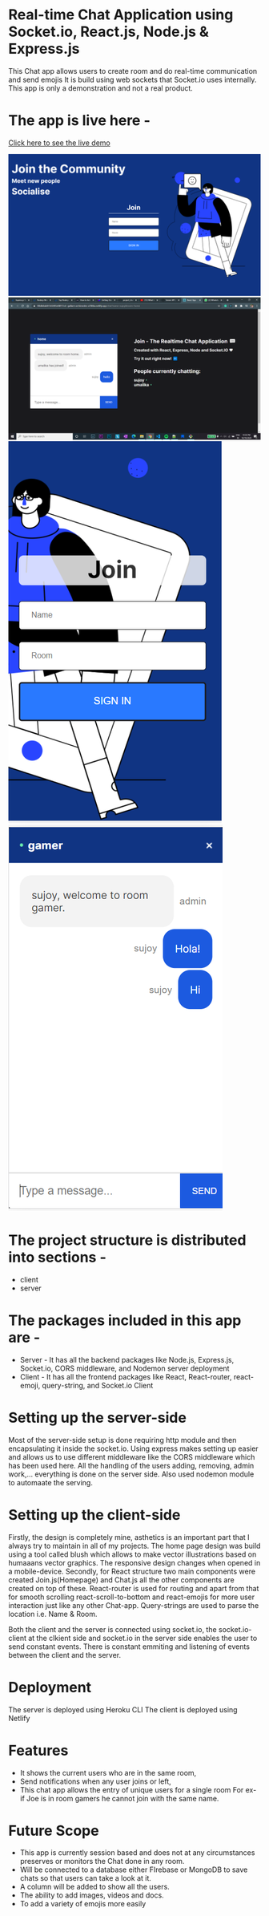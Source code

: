 # Real-time Chat Application using Socket.io, React.js, Node.js & Express.js
This Chat app allows users to create room and do real-time communication and send emojis 
It is build using web sockets that Socket.io uses internally. This app is only a demonstration and not a real product.

# The app is live here - 
[Click here to see the live demo](https://5f8db8ab81543495e98f17cd--gallant-archimedes-a7086a.netlify.app)

<img src="./home-page.png" alt="the screenshot of the app large screen"/>
<img src="./chat-page.png" alt="the screenshot of the app large screen"/>
<img src="./home-page-mobile.png" alt="the screenshot of the app large screen"/> <img src="./chat-page-mobile.png" alt="the screenshot of the app large screen"/>

# The project structure is distributed into sections - 
* client 
* server
# The packages included in this app are - 
* Server - It has all the backend packages like  Node.js, Express.js, Socket.io, CORS middleware, and Nodemon server deployment
* Client - It has all the frontend packages like React, React-router, react-emoji, query-string, and Socket.io Client 

# Setting up the server-side
Most of the server-side setup is done requiring http module and then encapsulating it inside the socket.io. Using express makes setting up easier and allows us to use different middleware like the CORS middleware which has been used here.
All the handling of the users adding, removing, admin work,... everything is done on the server side. Also used nodemon module to automaate the serving.

# Setting up the client-side 
Firstly, the design is completely mine, asthetics is an important part that I always try to maintain in all of my projects.
The home page design was build using a tool called blush which allows to make vector illustrations based on humaaans vector graphics.
The responsive design changes when opened in a mobile-device.
Secondly, for React structure two main components were created Join.js(Homepage) and Chat.js all the other components are created on top of these.
React-router is used for routing and apart from that for smooth scrolling react-scroll-to-bottom and react-emojis for more user interaction just like any other Chat-app.
Query-strings are used to parse the location i.e. Name & Room. 

Both the client and the server is connected using socket.io, the socket.io-client at the clkient side and socket.io in the server side enables the user to send constant events. There is constant emmiting and listening of events between the client and the server.

# Deployment
The server is deployed using Heroku CLI
The client is deployed using Netlify

# Features
* It shows the current users who are in the same room, 
* Send notifications when any user joins or left,
* This chat app allows the entry of unique users for a single room For ex- if Joe is in room gamers he cannot join with the same name.

# Future Scope
* This app is currently session based and does not at any circumstances preserves or monitors the Chat done in any room. 
* Will be connected to a database either FIrebase or MongoDB to save chats so that users can take a look at it.
* A column will be added to show all the users.
* The ability to add images, videos and docs.
* To add a variety of emojis more easily
